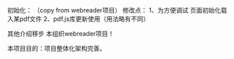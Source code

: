 
初始化：
（copy from webreader项目）
修改点：
    1、为方便调试 页面初始化载入某pdf文件
    2、pdf.js库更新使用（用法略有不同）


其他介绍移步 本组织webreader项目！


本项目目的：项目整体化架构完善。

